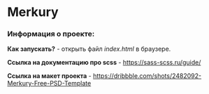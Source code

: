 # Merkury

### Информация о проекте:
**Как запускать?** - открыть файл _index.html_ в браузере.

**Cсылкa на документацию про scss** - https://sass-scss.ru/guide/

**Ссылкa на макет проекта** - https://dribbble.com/shots/2482092-Merkury-Free-PSD-Template
